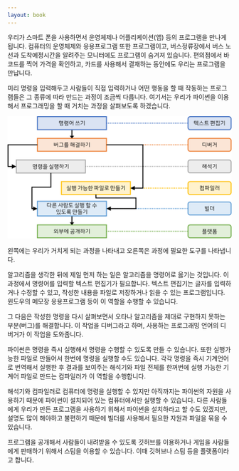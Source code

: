 ```yaml
---
layout: book
---
```

우리가 스마트 폰을 사용하면서 운영체제나 어플리케이션(앱) 등의 프로그램을 만나게 됩니다. 컴퓨터의 운영체제와 응용프로그램 또한 프로그램이고, 버스정류장에서 버스 노선과 도착예정시간을 알려주는 모니터에도 프로그램이 숨겨져 있습니다. 편의점에서 바코드를 찍어 가격을 확인하고, 카드를 사용해서 결재하는 동안에도 우리는 프로그램을 만납니다.

미리 명령을 입력해두고 사람들이 직접 입력하거나 어떤 행동을 할 때 작동하는 프로그램들은 그 종류에 따라 만드는 과정이 조금씩 다릅니다. 여기서는 우리가 파이썬을 이용해서 프로그래밍을 할 때 거치는 과정을 살펴보도록 하겠습니다.

![index 01](./index-01.png)

왼쪽에는 우리가 거치게 되는 과정을 나타내고 오른쪽은 과정에 필요한 도구를 나타냅니다.

알고리즘을 생각한 뒤에 제일 먼저 하는 일은 알고리즘을 명령어로 옳기는 것입니다. 이 과정에서 명령어를 입력할 텍스트 편집기가 필요합니다. 텍스트 편집기는 글자를 입력하거나 수정할 수 있고, 작성한 내용을 파일로 저장하거나 읽을 수 있는 프로그램입니다. 윈도우의 메모장 응용프로그램 등이 이 역할을 수행할 수 있습니다.

그 다음은 작성한 명령을 다시 살펴보면서 오타나 알고리즘을 제대로 구현하지 못하는 부분(버그)를 해결합니다. 이 작업을 디버그라고 하며, 사용하는 프로그래밍 언어의 디버거가 이 작업을 도와줍니다.

파이썬은 명령을 즉시 실행해서 명령을 수행할 수 있도록 만들 수 있습니다. 또한 실행가능한 파일로 만들어서 한번에 명령을 실행할 수도 있습니다. 각각 명령을 즉시 기계언어로 번역해서 실행한 후 결과를 보여주는 해석기와 파일 전체를 한꺼번에 실행 가능한 기계어 파일로 만드는 컴파일러가 이 역할을 수행합니다.

해석기와 컴파일러로 컴퓨터에 명령을 실행할 수 있지만 아직까지는 파이썬의 자원을 사용하기 때문에 파이썬이 설치되어 있는 컴퓨터에서만 실행할 수 있습니다. 다른 사람들에게 우리가 만든 프로그램을 사용하기 위해서 파이썬을 설치하라고 할 수도 있겠지만, 설명도 많이 해야하고 불편하기 때문에 빌더를 사용해서 필요한 자원과 파일을 묶을 수 있습니다.

프로그램을 공개해서 사람들이 내려받을 수 있도록 깃허브를 이용하거나 게임을 사람들에게 판매하기 위해서 스팀을 이용할 수 있습니다. 이때 깃허브나 스팀 등을 플랫폼이라고 합니다.

